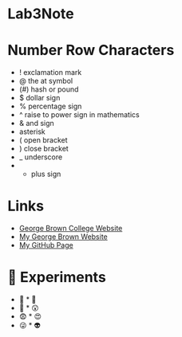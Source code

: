 # Lab3Note
# Number Row Characters

* ! exclamation mark
* @ the at symbol
* (#) hash or pound
* $ dollar sign
* % percentage sign
* ^ raise to power sign in mathematics
* & and sign
* asterisk
* ( open bracket 
* ) close bracket
* _ underscore
* + plus sign

# Links
* [George Brown College Website](www.georgebrown.ca)
* [My George Brown Website](https://f4395192.gblearn.com/)
* [My GitHub Page](www.github.com/eaglespeaks)

# :page_with_curl: Experiments
* :gift_heart: * :school_satchel:
* :maple_leaf: * :astonished:
* :fearful: * :heart_eyes:
* :stuck_out_tongue_winking_eye: * :alien:

